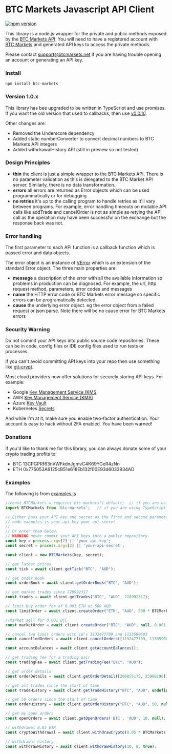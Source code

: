 BTC Markets Javascript API Client
===============
[![npm version](https://badge.fury.io/js/btc-markets.svg)](https://badge.fury.io/js/btc-markets)

This library is a node.js wrapper for the private and public methods exposed by the [BTC Markets API](https://github.com/BTCMarkets/API).
You will need to have a registered account with [BTC Markets](https://btcmarkets.net) and generated API keys to access the private methods.

Please contact support@btcmarkets.net if you are having trouble opening an account or generating an API key. 

### Install

`npm install btc-markets`

### Version 1.0.x
This library has bee upgraded to be written in TypeScript and use promises. If you want the old version that used to callbacks, then use [v0.0.10](https://github.com/naddison36/btc-markets/tree/v0.0.10).

Other changes are:
- Removed the Underscore dependency
- Added static numberConverter to convert decimal numbers to BTC Markets API integers
- Added withdrawalHistory API (still in preview so not tested)

### Design Principles
- **thin** the client is just a simple wrapper to the BTC Markets API. There is no parameter validation as this is delegated to the BTC Market API server. Similarly, there is no data transformation.
- **errors** all errors are returned as Error objects which can be used programmatically or for debugging
- **no retries** it's up to the calling program to handle retries as it'll vary between programs. For example, error handling timeouts on mutable API calls like addTrade and cancelOrder is not as simple as retying the API call as the operation may have been successful on the exchange but the response back was not.

### Error handling
The first parameter to each API function is a callback function which is passed error and data objects.

The error object is an instance of [VError](https://github.com/davepacheco/node-verror) which is an extension of the standard Error object.
The three main properties are:
- **message** a description of the error with all the available information so problems in production can be diagnosed. For example, the url, http request method, parameters, error codes and messages
- **name** the HTTP error code or BTC Markets error message so specific errors can be programatically detected.
- **cause** the underlying error object. eg the error object from a failed request or json parse. Note there will be no cause error for BTC Markets errors

### Security Warning
Do not commit your API keys into public source code repositories. These can be in code, config files or IDE config files used to run tests or processes.

If you can't avoid committing API keys into your repo then use something like [git-crypt](https://github.com/AGWA/git-crypt).

Most cloud providers now offer solutions for securely storing API keys. For example:
* Google [Key Management Service (KMS](https://cloud.google.com/kms/)
* AWS [Key Management Service (KMS)](https://aws.amazon.com/kms/)
* Azure [Key Vault](https://azure.microsoft.com/en-au/services/key-vault/)
* Kubernetes [Secrets](https://kubernetes.io/docs/concepts/configuration/secret/)

And while I'm at it, make sure you enable two-factor authentication. Your account is easy to hack without 2FA enabled. You have been warned!

### Donations
If you'd like to thank me for this library, you can always donate some of your crypto trading profits to:
* BTC 13CPGPRf63nVWFkdnJgmvC4K69YGeR4zNn
* ETH 0x775053A6125cB51e618Eb132f00E93d6033934AD

### Examples
The following is from [examples.js](./examples.js)
```javascript
//const BTCMarkets = require('btc-markets').default;  // if you are using JavaScript
import BTCMarkets from 'btc-markets';   // if you are using TypeScript or Babel

// Either pass your API key and secret as the first and second parameters to examples.js. eg
// node examples.js your-api-key your-api-secret
//
// Or enter them below.
// WARNING never commit your API keys into a public repository.
const key = process.argv[2] || 'your-api-key';
const secret = process.argv[3] || 'your-api-secret';

const client = new BTCMarkets(key, secret);

// get latest prices
const tick = await client.getTick("BTC", "AUD");

// get order book
const orderBook = await client.getOrderBook("BTC", "AUD");

// get market trades since 728992317
const trades = await client.getTrades("BTC", "AUD", 728992317);

// limit buy order for of 0.001 ETH at 500 AUD
const limitOrder = await client.createOrder("ETH", "AUD", 500 * BTCMarkets.numberConverter, 0.001 * BTCMarkets.numberConverter, 'Bid', 'Limit', "10001");

//market sell for 0.001 BTC
const marketOrder = await client.createOrder("BTC", "AUD", null, 0.001 * BTCMarkets.numberConverter, 'Ask', 'Market', null);

// cancel two limit orders with id's 1132477709 and 1133590603
const cancelledOrders = await client.cancelOrders([1132477709, 1133590603]);

const accountBalances = await client.getAccountBalances();

// get trading fee for a trading pair
const tradingFee = await client.getTradingFee("BTC", "AUD");

// get order details
const orderDetails = await client.getOrderDetail([206855175, 23988196]);

// get all trades since the start of time
const tradeHistory = await client.getTradeHistory("BTC", "AUD", undefined, null);

// get 50 orders since the start of time
const orderHistory = await client.getOrderHistory("BTC", "AUD", 50, null);

// get my open orders
const openOrders = await client.getOpenOrders('BTC', 'AUD', 10, null);

// withdrawal 0.05 ETH
const cryptoWithdrawal = await client.withdrawCrypto(0.05 * BTCMarkets.numberConverter, "0x775053A6125cB51e618Eb132f00E93d6033934AD", "ETH");

// withdrawal history
const withdrawHistory = await client.withdrawHistory(10, 0, true);
```
